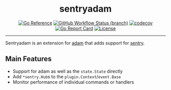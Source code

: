 <div align="center">
<h1>sentryadam</h1>

[![Go Reference](https://pkg.go.dev/badge/github.com/mavolin/sentryadam.svg)](https://pkg.go.dev/github.com/mavolin/sentryadam)
[![GitHub Workflow Status (branch)](https://img.shields.io/github/workflow/status/mavolin/sentryadam/Test/v1?label=tests)](https://github.com/mavolin/sentryadam/actions)
[![codecov](https://codecov.io/gh/mavolin/sentryadam/branch/v1/graph/badge.svg?token=3qRIAudu4r)](https://codecov.io/gh/mavolin/sentryadam)
[![Go Report Card](https://goreportcard.com/badge/github.com/mavolin/sentryadam)](https://goreportcard.com/report/github.com/mavolin/sentryadam)
[![License](https://img.shields.io/github/license/mavolin/sentryadam)](https://github.com/mavolin/sentryadam/blob/v1/LICENSE)
</div>

---

Sentryadam is an extension for [adam](https://github.com/mavolin/adam) that adds support for [sentry](https://sentry.io).

## Main Features

* Support for adam as well as the `state.State` directly
* Add `*sentry.Hub`s to the `plugin.Context`/`event.Base`
* Monitor performance of individual commands or handlers
